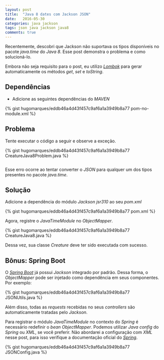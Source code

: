 ```yaml
---
layout: post
title:  "Java 8 dates com Jackson JSON"
date:   2016-05-30
categories: java jackson
tags: json java jackson java8
comments: true
---
```


Recentemente, descobri que Jackson não suportava os tipos disponíveis no pacote *java.time* do *Java 8*. Esse post demonstra o problema e como solucioná-lo.

Embora não seja requisito para o post, eu utilizo [*Lombok*][5] para gerar automaticamente os métodos *get*, *set* e *toString*.

## Dependências

* Adicione as seguintes dependências do *MAVEN*

{% gist hugomarques/eddb46a4d43f457c9af6a1a3949b8a77 pom-no-module.xml %}

## Problema

Tente executar o código a seguir e observe a exceção.

{% gist hugomarques/eddb46a4d43f457c9af6a1a3949b8a77 CreatureJava8Problem.java %}

```Exception in thread "main" com.fasterxml.jackson.databind.JsonMappingException: Can not instantiate value of type [simple type, class java.time.LocalDate]
```

Esse erro ocorre ao tentar converter o *JSON* para qualquer um dos tipos presentes no pacote *java.time*.

## Solução

Adicione a dependência do módulo *Jackson jsr310* ao seu *pom.xml*

{% gist hugomarques/eddb46a4d43f457c9af6a1a3949b8a77 pom.xml %}

Agora, registre o *JavaTimeModule* no *ObjectMapper*.

{% gist hugomarques/eddb46a4d43f457c9af6a1a3949b8a77 CreatureJava8.java %}

Dessa vez, sua classe *Creature* deve ter sido executada com sucesso.

## Bônus: Spring Boot

O [*Spring Boot*][4] já possui *Jackson* integrado por padrão. Dessa forma, o *ObjectMapper* pode ser injetado como dependência em seus componentes. Por exemplo:

{% gist hugomarques/eddb46a4d43f457c9af6a1a3949b8a77 JSONUtils.java %}

Além disso, todas as *requests* recebidas no seus *controllers* são automaticamente tratadas pelo *Jackson*.

Para registrar o módulo *JavaTimeModule* no contexto do *Spring* é necessário redefinir o *bean ObjectMapper*. Podemos utilizar *Java config* do *Spring* ou *XML*, se você preferir. Não abordarei a configuração com *XML* nesse post, para isso verifique a documentação oficial do [*Spring*][3].

{% gist hugomarques/eddb46a4d43f457c9af6a1a3949b8a77 JSONConfig.java %}

[1]: https://github.com/FasterXML/jackson
[2]: https://github.com/FasterXML/jackson-datatype-jsr310
[3]: http://docs.spring.io/spring/docs/current/spring-framework-reference/htmlsingle/#beans-definition
[4]: http://hugodesmarques.com/java/spring/2016/04/13/iniciando-um-projeto-java-com-spring-boot.html
[5]: http://hugodesmarques.com/java/lib/2015/09/07/java-libs-introducao-ao-lombok.html
